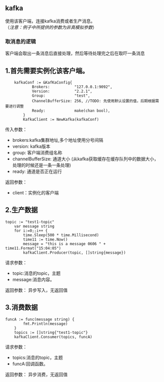 ## kafka

使用该客户端，连接kafka消费或者生产消息。<br/>
（*注意：例子中所提供的参数为非真模拟参数*）

### 取消息的逻辑
客户端会取出一条消息后直接处理，然后等待处理完之后在取吓一条消息


## 1.首先需要实例化该客户端。

```golang
	kafkaConf := &KafKaConfig{
    		Brokers:           "127.0.0.1:9092",
    		Version:           "2.2.1",
    		Group:             "test",
    		ChannelBufferSize: 256, //TODO: 先使用默认设置的值，后期根据需要进行调整
    		Ready:             make(chan bool),
    	}
    	KafkaClient := NewKafka(kafkaConf)
```
传入参数：
- brokers:kafka集群地址,多个地址使用分号间隔
- version: kafka版本
- group: 客户端消费组名称
- channelBufferSize: 通道大小 (从kafka获取缓存在缓存队列中的数据大小， 处理的时候还是一条一条处理)
- ready: 通道是否正在运行

返回参数：

- client：实例化的客户端


## 2.生产数据
```golang
topic := "test1-topic"
	var message string
	for i:=0;;i++ {
		time.Sleep(500 * time.Millisecond)
		time11 := time.Now()
		message = "this is a message 0606 " + time11.Format("15:04:05")
		kafkaClient.Producer(topic, []string{message})
```
请求参数：
- topic:消息的topic，主题
- message:消息内容。

返回参数：
异步写入，无返回值

## 3.消费数据
```golang
funcA := func(message string) {
		fmt.Println(message)
	}
	topics := []string{"test1-topic"}
	kafkaClient.Consumer(topics, funcA)
```
请求参数：
- topics:消息的topic，主题
- funcA:回调函数。

返回参数：
异步消费，无返回值




